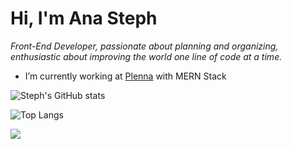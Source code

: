 # Hi, I'm Ana Steph

_Front-End Developer, passionate about planning and organizing, enthusiastic about improving the world one line of code at a time._


- I’m currently working at [Plenna](https://github.com/plenna) with MERN Stack

![Steph's GitHub stats](https://github-readme-stats.vercel.app/api?username=stephsalazar&count_private=true&show_icons=true&theme=dracula)

![Top Langs](https://github-readme-stats.vercel.app/api/top-langs/?username=stephsalazar&hide=css&layout=compact)

[![](https://github.com/WaylonWalker/WaylonWalker/blob/main/icon/linkedin.png?raw=true)](https://www.linkedin.com/in/ana-stephany-salazar/)

